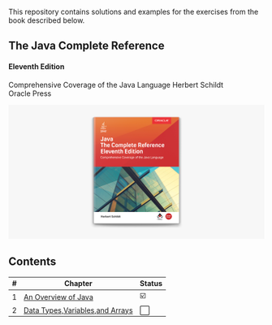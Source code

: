 This repository contains solutions and examples for the exercises from the book described below.

## The Java Complete Reference
#### Eleventh Edition

Comprehensive Coverage of the Java Language
Herbert Schildt\
Oracle Press

![Java - A Beginner's Guide Herbert Schildt](./javaCompleteReference.jpg)

## Contents

| # | Chapter | Status |
| --- | --- | --- | 
| 1 | [An Overview of Java](src/chapter2) | :ballot_box_with_check: | 
| 2 | [Data Types,Variables,and Arrays](src/chapter3) | :white_large_square: | 
